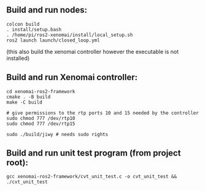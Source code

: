 

## Build and run nodes:
```
colcon build
. install/setup.bash
. /home/pi/ros2-xenomai/install/local_setup.sh
ros2 launch launch/closed_loop.yml
```
(this also build the xenomai controller however the executable is not installed)

## Build and run Xenomai controller:
```
cd xenomai-ros2-framework
cmake . -B build
make -C build

# give permissions to the rtp ports 10 and 15 needed by the controller
sudo chmod 777 /dev/rtp10
sudo chmod 777 /dev/rtp15

sudo ./build/jiwy # needs sudo rights
```

## Build and run unit test program (from project root):
```
gcc xenomai-ros2-framework/cvt_unit_test.c -o cvt_unit_test && ./cvt_unit_test
```
